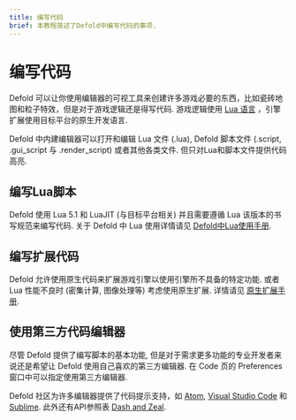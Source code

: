 ```yaml
---
title: 编写代码
brief: 本教程简述了Defold中编写代码的事项.
---
```


# 编写代码

Defold 可以让你使用编辑器的可视工具来创建许多游戏必要的东西，比如瓷砖地图和粒子特效，但是对于游戏逻辑还是得写代码. 游戏逻辑使用 [Lua 语言](https://www.lua.org/) ，引擎扩展使用目标平台的原生开发语言.

Defold 中内建编辑器可以打开和编辑 Lua 文件 (.lua), Defold 脚本文件 (.script, .gui_script 与 .render_script) 或者其他各类文件. 但只对Lua和脚本文件提供代码高亮.

## 编写Lua脚本

Defold 使用 Lua 5.1 和 LuaJIT (与目标平台相关) 并且需要遵循 Lua 该版本的书写规范来编写代码. 关于 Defold 中 Lua 使用详情请见 [Defold中Lua使用手册](/manuals/lua).

## 编写扩展代码

Defold 允许使用原生代码来扩展游戏引擎以使用引擎所不具备的特定功能. 或者 Lua 性能不良时 (密集计算, 图像处理等) 考虑使用原生扩展. 详情请见 [原生扩展手册](/manuals/extensions/).

## 使用第三方代码编辑器

尽管 Defold 提供了编写脚本的基本功能, 但是对于需求更多功能的专业开发者来说还是希望让 Defold 使用自己喜欢的第三方编辑器. 在 Code 页的 Preferences 窗口中可以指定使用第三方编辑器.

Defold 社区为许多编辑器提供了代码提示支持，如 [Atom](https://atom.io/packages/defold-ide), [Visual Studio Code](https://marketplace.visualstudio.com/items?itemName=selimanac.defold-vsc-snippets) 和 [Sublime](https://forum.defold.com/t/full-autocomplete-defold-api-for-sublime-text-3/10910). 此外还有API参照表 [Dash and Zeal](https://forum.defold.com/t/defold-docset-for-dash/2417).
